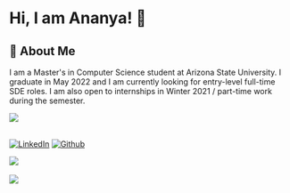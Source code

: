 
<!--
**ananyapal/ananyapal** is a ✨ _special_ ✨ repository because its `README.md` (this file) appears on your GitHub profile.

Here are some ideas to get you started:

- 🔭 I’m currently working on ...
- 🌱 I’m currently learning ...
- 👯 I’m looking to collaborate on ...
- 🤔 I’m looking for help with ...
- 💬 Ask me about ...
- 📫 How to reach me: ...
- 😄 Pronouns: ...
- ⚡ Fun fact: ...
-->


# Hi, I am Ananya! 👋

  
## 🚀 About Me
I am a Master's in Computer Science student at Arizona State University. I graduate in May 2022 and I am currently looking for entry-level full-time SDE roles. I am also open to internships in Winter 2021 / part-time work during the semester.

<a href="https://github.com/ananyapal">
  <img align="center" src="https://github-readme-stats.vercel.app/api/top-langs/?username=ananyapal&layout=compact&theme=dracula" />
</a><br><br>
  
<a href="https://www.linkedin.com/in/ananyapal/"><img alt="LinkedIn" src="https://img.shields.io/badge/linkedin%20-%230077B5.svg?&style=for-the-badge&logo=linkedin&logoColor=white"/></a>
<a href="https://www.github.com/in/ananyapal/"><img alt="Github" src="https://img.shields.io/badge/GitHub-100000?style=for-the-badge&logo=github&logoColor=white"/></a>

<a href="https://github.com/ananyapal">
  <img align="center" src="https://github-readme-streak-stats.herokuapp.com/?user=ananyapal&theme=tokyonight" />
</a><br><br>

<a href="https://github.com/ananyapal">
  <img align="center" src="https://github-readme-stats.vercel.app/api?username=ananyapal&show_icons=true&theme=tokyonight" />
</a><br><br>
